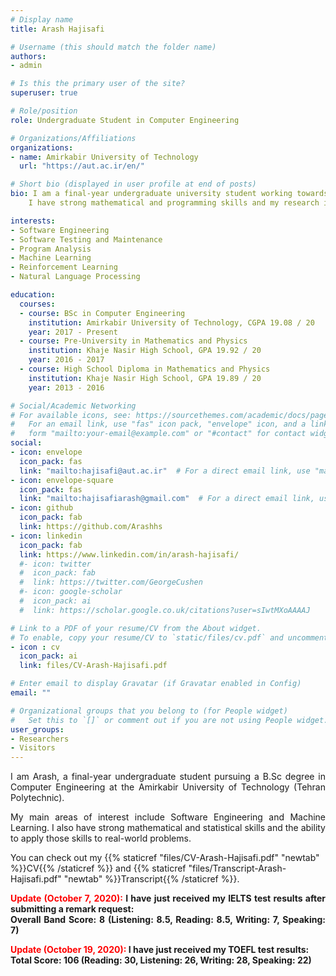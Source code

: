 ```yaml
---
# Display name
title: Arash Hajisafi

# Username (this should match the folder name)
authors:
- admin

# Is this the primary user of the site?
superuser: true

# Role/position
role: Undergraduate Student in Computer Engineering

# Organizations/Affiliations
organizations:
- name: Amirkabir University of Technology
  url: "https://aut.ac.ir/en/"

# Short bio (displayed in user profile at end of posts)
bio: I am a final-year undergraduate university student working towards a B.Sc degree in Computer Engineering at the Amirkabir University of Technology.
    I have strong mathematical and programming skills and my research interests include Software Engineering and Machine Learning. </p>

interests:
- Software Engineering
- Software Testing and Maintenance
- Program Analysis
- Machine Learning
- Reinforcement Learning
- Natural Language Processing

education:
  courses:
  - course: BSc in Computer Engineering
    institution: Amirkabir University of Technology, CGPA 19.08 / 20
    year: 2017 - Present
  - course: Pre-University in Mathematics and Physics
    institution: Khaje Nasir High School, GPA 19.92 / 20
    year: 2016 - 2017
  - course: High School Diploma in Mathematics and Physics
    institution: Khaje Nasir High School, GPA 19.89 / 20
    year: 2013 - 2016

# Social/Academic Networking
# For available icons, see: https://sourcethemes.com/academic/docs/page-builder/#icons
#   For an email link, use "fas" icon pack, "envelope" icon, and a link in the
#   form "mailto:your-email@example.com" or "#contact" for contact widget.
social:
- icon: envelope
  icon_pack: fas
  link: "mailto:hajisafi@aut.ac.ir"  # For a direct email link, use "mailto:test@example.org".
- icon: envelope-square
  icon_pack: fas
  link: "mailto:hajisafiarash@gmail.com"  # For a direct email link, use "mailto:test@example.org".
- icon: github
  icon_pack: fab
  link: https://github.com/Arashhs
- icon: linkedin
  icon_pack: fab
  link: https://www.linkedin.com/in/arash-hajisafi/
  #- icon: twitter
  #  icon_pack: fab
  #  link: https://twitter.com/GeorgeCushen
  #- icon: google-scholar
  #  icon_pack: ai
  #  link: https://scholar.google.co.uk/citations?user=sIwtMXoAAAAJ

# Link to a PDF of your resume/CV from the About widget.
# To enable, copy your resume/CV to `static/files/cv.pdf` and uncomment the lines below.
- icon : cv
  icon_pack: ai
  link: files/CV-Arash-Hajisafi.pdf

# Enter email to display Gravatar (if Gravatar enabled in Config)
email: ""

# Organizational groups that you belong to (for People widget)
#   Set this to `[]` or comment out if you are not using People widget.
user_groups:
- Researchers
- Visitors
---
```

<p style='text-align: justify;'>
I am Arash, a final-year undergraduate student pursuing a B.Sc degree in Computer Engineering at the Amirkabir University of Technology (Tehran Polytechnic).
</p>

<p style='text-align: justify;'>
My main areas of interest include Software Engineering and Machine Learning. I also have strong mathematical and statistical skills and the ability to apply those skills to real-world problems.
</p>

You can check out my {{% staticref "files/CV-Arash-Hajisafi.pdf" "newtab" %}}CV{{% /staticref %}} and {{% staticref "files/Transcript-Arash-Hajisafi.pdf" "newtab" %}}Transcript{{% /staticref %}}.

<p style='text-align: justify;'>

<p style='text-align: justify;'><b>
<span style="color:red">
Update (October 7, 2020):</span> I have just received my IELTS test results after submitting a remark request: <br/>
Overall Band Score: 8 (Listening: 8.5, Reading: 8.5, Writing: 7, Speaking: 7)
</b>

<p style='text-align: justify;'><b>
<span style="color:red">
Update (October 19, 2020):</span> I have just received my TOEFL test results: <br/>
Total Score: 106 (Reading: 30, Listening: 26, Writing: 28, Speaking: 22)
</b>